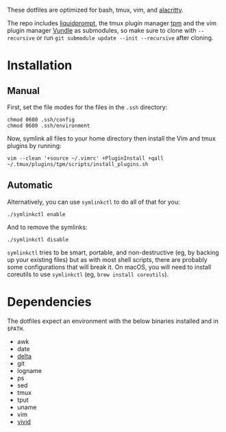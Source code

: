 These dotfiles are optimized for bash, tmux, vim, and [alacritty](https://github.com/alacritty/alacritty).

The repo includes [liquidprompt](https://github.com/nojhan/liquidprompt), the tmux plugin manager
[tpm](https://github.com/tmux-plugins/tpm) and the vim plugin manager [Vundle](https://github.com/VundleVim/Vundle.vim)
as submodules, so make sure to clone with `--recursive` or run `git submodule update --init --recursive` after cloning.

# Installation

## Manual

First, set the file modes for the files in the `.ssh` directory:
```
chmod 0600 .ssh/config
chmod 0600 .ssh/environment
```

Now, symlink all files to your home directory then install the Vim and tmux plugins by running:

```
vim --clean '+source ~/.vimrc' +PluginInstall +qall
~/.tmux/plugins/tpm/scripts/install_plugins.sh
```

## Automatic

Alternatively, you can use `symlinkctl` to do all of that for you:

```
./symlinkctl enable
```

And to remove the symlinks:

```
./symlinkctl disable
```

`symlinkctl` tries to be smart, portable, and non-destructive (eg, by backing up your existing files) but as with most
shell scripts, there are probably some configurations that will break it. On macOS, you will need to install coreutils
to use `symlinkctl` (eg, `brew install coreutils`).

# Dependencies

The dotfiles expect an environment with the below binaries installed and in `$PATH`.

* awk
* date
* [delta](https://github.com/dandavison/delta)
* git
* logname
* ps
* sed
* tmux
* tput
* uname
* vim
* [vivid](https://github.com/sharkdp/vivid)
